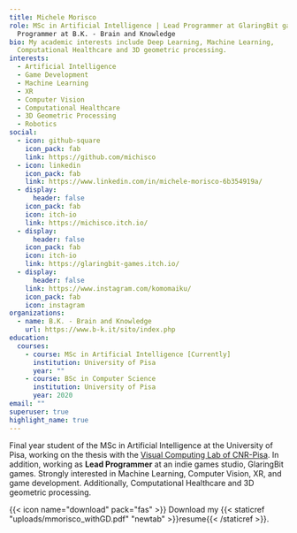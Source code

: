 ```yaml
---
title: Michele Morisco
role: MSc in Artificial Intelligence | Lead Programmer at GlaringBit games |
  Programmer at B.K. - Brain and Knowledge
bio: My academic interests include Deep Learning, Machine Learning,
  Computational Healthcare and 3D geometric processing.
interests:
  - Artificial Intelligence
  - Game Development
  - Machine Learning
  - XR
  - Computer Vision
  - Computational Healthcare
  - 3D Geometric Processing
  - Robotics
social:
  - icon: github-square
    icon_pack: fab
    link: https://github.com/michisco
  - icon: linkedin
    icon_pack: fab
    link: https://www.linkedin.com/in/michele-morisco-6b354919a/
  - display:
      header: false
    icon_pack: fab
    icon: itch-io
    link: https://michisco.itch.io/
  - display:
      header: false
    icon_pack: fab
    icon: itch-io
    link: https://glaringbit-games.itch.io/
  - display:
      header: false
    link: https://www.instagram.com/komomaiku/
    icon_pack: fab
    icon: instagram
organizations:
  - name: B.K. - Brain and Knowledge
    url: https://www.b-k.it/sito/index.php
education:
  courses:
    - course: MSc in Artificial Intelligence [Currently]
      institution: University of Pisa
      year: ""
    - course: BSc in Computer Science
      institution: University of Pisa
      year: 2020
email: ""
superuser: true
highlight_name: true
---
```

Final year student of the MSc in Artificial Intelligence at the University of Pisa, working on the thesis with the [Visual Computing Lab of CNR-Pisa](https://www.isti.cnr.it/en/about/people-detail/1056/Michele_Morisco). In addition, working as **Lead Programmer** at an indie games studio, GlaringBit games. Strongly interested in Machine Learning,
Computer Vision, XR, and game development. Additionally, Computational Healthcare and 3D geometric processing.

{{< icon name="download" pack="fas" >}} Download my {{< staticref "uploads/mmorisco_withGD.pdf" "newtab" >}}resume{{< /staticref >}}.
